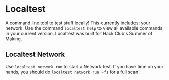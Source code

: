# Localtest

A command line tool to test stuff locally! This currently includes: your network. Use the command ```localtest help``` to view all available commands in your current version. Localtest was built for Hack Club's Summer of Making.

## Localtest Network

Use ```localtest network run``` to start a Network test. If you have time on your hands, you should do ```localtest network run -fs``` for a full scan!